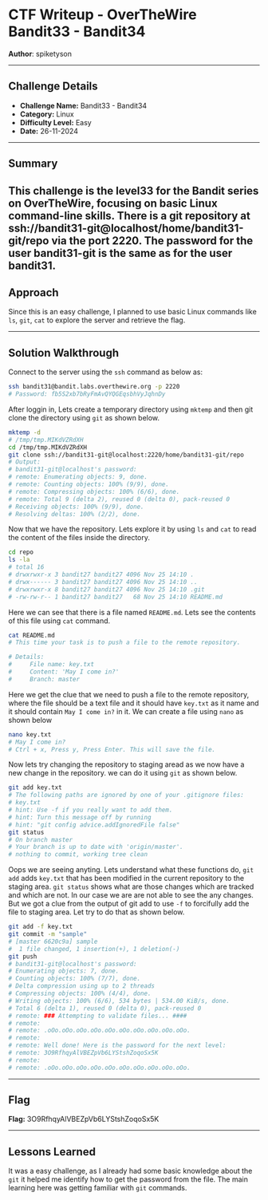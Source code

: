 # CTF Writeup - **OverTheWire Bandit33 - Bandit34**

**Author**: spiketyson  

---

## Challenge Details

- **Challenge Name:** Bandit33 - Bandit34
- **Category:** Linux
- **Difficulty Level:** Easy
- **Date:** 26-11-2024

---

## Summary

This challenge is the level33 for the Bandit series on OverTheWire, focusing on basic Linux command-line skills. There is a git repository at ssh://bandit31-git@localhost/home/bandit31-git/repo via the port 2220. The password for the user bandit31-git is the same as for the user bandit31.
---

## Approach

Since this is an easy challenge, I planned to use basic Linux commands like `ls`, `git`, `cat` to explore the server and retrieve the flag.

---

## Solution Walkthrough

Connect to the server using the `ssh` command as below as:

```bash
ssh bandit31@bandit.labs.overthewire.org -p 2220 
# Password: fb5S2xb7bRyFmAvQYQGEqsbhVyJqhnDy
```

After loggin in, Lets create a temporary directory using `mktemp` and then git clone the directory using `git` as shown below.

```bash
mktemp -d
# /tmp/tmp.MIKdVZRdXH
cd /tmp/tmp.MIKdVZRdXH
git clone ssh://bandit31-git@localhost:2220/home/bandit31-git/repo
# Output:
# bandit31-git@localhost's password: 
# remote: Enumerating objects: 9, done.
# remote: Counting objects: 100% (9/9), done.
# remote: Compressing objects: 100% (6/6), done.
# remote: Total 9 (delta 2), reused 0 (delta 0), pack-reused 0
# Receiving objects: 100% (9/9), done.
# Resolving deltas: 100% (2/2), done.
```

Now that we have the repository. Lets explore it by using `ls` and `cat` to read the content of the files inside the directory.

```bash
cd repo
ls -la
# total 16
# drwxrwxr-x 3 bandit27 bandit27 4096 Nov 25 14:10 .
# drwx------ 3 bandit27 bandit27 4096 Nov 25 14:10 ..
# drwxrwxr-x 8 bandit27 bandit27 4096 Nov 25 14:10 .git
# -rw-rw-r-- 1 bandit27 bandit27   68 Nov 25 14:10 README.md
```

Here we can see that there is a file named `README.md`. Lets see the contents of this file using `cat` command.

```bash
cat README.md
# This time your task is to push a file to the remote repository.

# Details:
#     File name: key.txt
#     Content: 'May I come in?'
#     Branch: master
```

Here we get the clue that we need to push a file to the remote repository, where the file should be a text file and it should have `key.txt` as it name and it should contain `May I come in?` in it. We can create a file using `nano` as shown below

```bash
nano key.txt
# May I come in?
# Ctrl + x, Press y, Press Enter. This will save the file.
```

Now lets try changing the repository to staging aread as we now have a new change in the repository. we can do it using `git` as shown below. 

```bash
git add key.txt
# The following paths are ignored by one of your .gitignore files:
# key.txt
# hint: Use -f if you really want to add them.
# hint: Turn this message off by running
# hint: "git config advice.addIgnoredFile false"
git status
# On branch master
# Your branch is up to date with 'origin/master'.
# nothing to commit, working tree clean
```

Oops we are seeing anyting. Lets understand what these functions do, `git add` adds `key.txt` that has been modified in the current repository to the staging area. `git status` shows what are those changes which are tracked and which are not. In our case we are are not able to see the any changes. But we got a clue from the output of git add to use `-f` to forcifully add the file to staging area. Let try to do that as shown below. 

```bash
git add -f key.txt
git commit -m "sample"
# [master 6620c9a] sample
#  1 file changed, 1 insertion(+), 1 deletion(-)
git push
# bandit31-git@localhost's password:
# Enumerating objects: 7, done.
# Counting objects: 100% (7/7), done.
# Delta compression using up to 2 threads
# Compressing objects: 100% (4/4), done.
# Writing objects: 100% (6/6), 534 bytes | 534.00 KiB/s, done.
# Total 6 (delta 1), reused 0 (delta 0), pack-reused 0
# remote: ### Attempting to validate files... ####
# remote:
# remote: .oOo.oOo.oOo.oOo.oOo.oOo.oOo.oOo.oOo.oOo.
# remote:
# remote: Well done! Here is the password for the next level:
# remote: 3O9RfhqyAlVBEZpVb6LYStshZoqoSx5K
# remote:
# remote: .oOo.oOo.oOo.oOo.oOo.oOo.oOo.oOo.oOo.oOo.
```

---

## Flag

**Flag:**  3O9RfhqyAlVBEZpVb6LYStshZoqoSx5K

---

## Lessons Learned
It was a easy challenge, as I already had some basic knowledge about the `git` it helped me identify how to get the password from the file. The main learning here was getting familiar with `git` commands.